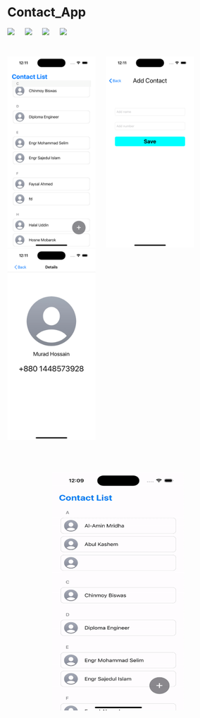 # Contact_App
 
![](https://img.shields.io/badge/Build-passing-success.svg?style=flat-square)&nbsp;&nbsp;&nbsp;&nbsp;&nbsp;
![](https://img.shields.io/badge/Platform-iOS-ff69b4.svg?style=flat-square)&nbsp;&nbsp;&nbsp;&nbsp;&nbsp;
![](https://img.shields.io/badge/Supported-iOS16.1%20%7C%20OSX%2016.1-4BC51D.svg?style=flat-square)&nbsp;&nbsp;&nbsp;&nbsp;&nbsp;
![](https://img.shields.io/badge/Swift-5.7.1-orange.svg?style=flat-square)

<br/>


<img src= './Image sample/1.png' width='200px'>&nbsp;&nbsp;&nbsp;&nbsp;&nbsp;&nbsp;<img src= './Image sample/2.png' width='200px'>&nbsp;&nbsp;&nbsp;&nbsp;&nbsp;&nbsp;<img src= './Image sample/3.png' width='200px'>

<br/>
<h1><p align="center"><img src="./Image sample/video.gif" width='300px' height='540px'></p></h1> 
